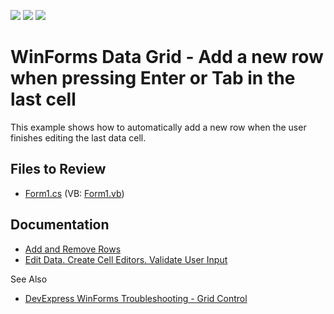 <!-- default badges list -->
![](https://img.shields.io/endpoint?url=https://codecentral.devexpress.com/api/v1/VersionRange/128625568/14.2.4%2B)
[![](https://img.shields.io/badge/Open_in_DevExpress_Support_Center-FF7200?style=flat-square&logo=DevExpress&logoColor=white)](https://supportcenter.devexpress.com/ticket/details/E3810)
[![](https://img.shields.io/badge/📖_How_to_use_DevExpress_Examples-e9f6fc?style=flat-square)](https://docs.devexpress.com/GeneralInformation/403183)
<!-- default badges end -->

# WinForms Data Grid - Add a new row when pressing Enter or Tab in the last cell

This example shows how to automatically add a new row when the user finishes editing the last data cell.


## Files to Review

* [Form1.cs](./CS/Form1.cs) (VB: [Form1.vb](./VB/Form1.vb))


## Documentation

* [Add and Remove Rows](https://docs.devexpress.com/WindowsForms/752/controls-and-libraries/data-grid/data-editing-and-validation/add-and-remove-rows)
* [Edit Data. Create Cell Editors. Validate User Input](https://docs.devexpress.com/WindowsForms/753/controls-and-libraries/data-grid/data-editing-and-validation/modify-and-validate-cell-values)


See Also

* [DevExpress WinForms Troubleshooting - Grid Control](https://go.devexpress.com/CheatSheets_WinForms_Examples_T934742.aspx)
